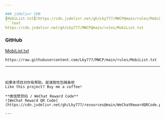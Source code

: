 ```yaml
---

### jsDelivr CDN  
[MobiList.txt](https://cdn.jsdelivr.net/gh/Lky777/MWCP@main/rules/MobiList.txt)  
```text
https://cdn.jsdelivr.net/gh/Lky777/MWCP@main/rules/MobiList.txt
```  

### GitHub  
[MobiList.txt](https://raw.githubusercontent.com/Lky777/MWCP/main/rules/MobiList.txt)  
```text
https://raw.githubusercontent.com/Lky777/MWCP/main/rules/MobiList.txt
```  

---
```


如果本项目对你有帮助，就请我吃包辣条吧  
Like this project? Buy me a coffee!  

**微信赞赏码 / WeChat Reward Code**  
![WeChat Reward QR Code](https://cdn.jsdelivr.net/gh/Lky777/resources@main/WeChatRewardQRCode.png)  

---
